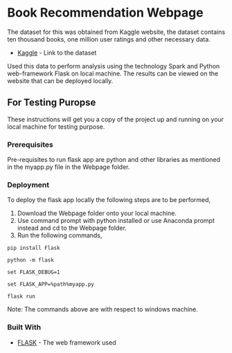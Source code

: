 # Book Recommendation Webpage

The dataset for this was obtained from Kaggle website, the dataset contains ten thousand books, one million user ratings and other necessary data.

* [Kaggle](https://www.kaggle.com/philippsp/book-recommender-collaborative-filtering-shiny/data) - Link to the dataset

Used this data to perform analysis using the technology Spark and Python web-framework Flask on local machine.
The results can be viewed on the website that can be deployed locally.

## For Testing Puropse

These instructions will get you a copy of the project up and running on your local machine for testing purpose.

### Prerequisites

Pre-requisites to run flask app are python and other libraries as mentioned in the myapp.py file in the Webpage folder.

### Deployment

To deploy the flask app locally the following steps are to be performed,

1. Download the Webpage folder onto your local machine.
2. Use command prompt with python installed or use Anaconda prompt instead and cd to the Webpage folder.
3. Run the following commands,

```
pip install Flask

python -m flask

set FLASK_DEBUG=1

set FLASK_APP=%path%myapp.py

flask run
```
Note: The commands above are with respect to windows machine.

### Built With

* [FLASK](http://flask.pocoo.org/) - The web framework used

